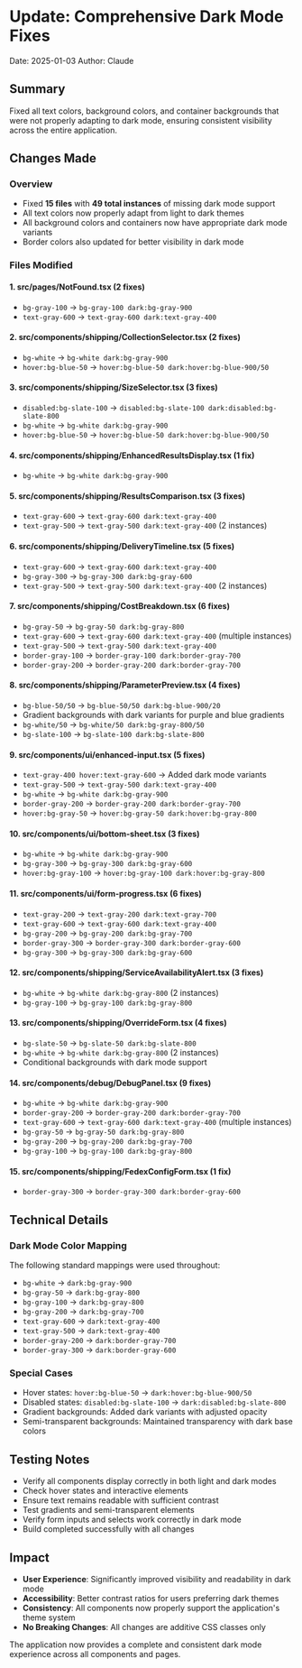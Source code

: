# Update: Comprehensive Dark Mode Fixes
Date: 2025-01-03
Author: Claude

## Summary
Fixed all text colors, background colors, and container backgrounds that were not properly adapting to dark mode, ensuring consistent visibility across the entire application.

## Changes Made

### Overview
- Fixed **15 files** with **49 total instances** of missing dark mode support
- All text colors now properly adapt from light to dark themes
- All background colors and containers now have appropriate dark mode variants
- Border colors also updated for better visibility in dark mode

### Files Modified

#### 1. **src/pages/NotFound.tsx** (2 fixes)
- `bg-gray-100` → `bg-gray-100 dark:bg-gray-900`
- `text-gray-600` → `text-gray-600 dark:text-gray-400`

#### 2. **src/components/shipping/CollectionSelector.tsx** (2 fixes)
- `bg-white` → `bg-white dark:bg-gray-900`
- `hover:bg-blue-50` → `hover:bg-blue-50 dark:hover:bg-blue-900/50`

#### 3. **src/components/shipping/SizeSelector.tsx** (3 fixes)
- `disabled:bg-slate-100` → `disabled:bg-slate-100 dark:disabled:bg-slate-800`
- `bg-white` → `bg-white dark:bg-gray-900`
- `hover:bg-blue-50` → `hover:bg-blue-50 dark:hover:bg-blue-900/50`

#### 4. **src/components/shipping/EnhancedResultsDisplay.tsx** (1 fix)
- `bg-white` → `bg-white dark:bg-gray-900`

#### 5. **src/components/shipping/ResultsComparison.tsx** (3 fixes)
- `text-gray-600` → `text-gray-600 dark:text-gray-400`
- `text-gray-500` → `text-gray-500 dark:text-gray-400` (2 instances)

#### 6. **src/components/shipping/DeliveryTimeline.tsx** (5 fixes)
- `text-gray-600` → `text-gray-600 dark:text-gray-400`
- `bg-gray-300` → `bg-gray-300 dark:bg-gray-600`
- `text-gray-500` → `text-gray-500 dark:text-gray-400` (2 instances)

#### 7. **src/components/shipping/CostBreakdown.tsx** (6 fixes)
- `bg-gray-50` → `bg-gray-50 dark:bg-gray-800`
- `text-gray-600` → `text-gray-600 dark:text-gray-400` (multiple instances)
- `text-gray-500` → `text-gray-500 dark:text-gray-400`
- `border-gray-100` → `border-gray-100 dark:border-gray-700`
- `border-gray-200` → `border-gray-200 dark:border-gray-700`

#### 8. **src/components/shipping/ParameterPreview.tsx** (4 fixes)
- `bg-blue-50/50` → `bg-blue-50/50 dark:bg-blue-900/20`
- Gradient backgrounds with dark variants for purple and blue gradients
- `bg-white/50` → `bg-white/50 dark:bg-gray-800/50`
- `bg-slate-100` → `bg-slate-100 dark:bg-slate-800`

#### 9. **src/components/ui/enhanced-input.tsx** (5 fixes)
- `text-gray-400 hover:text-gray-600` → Added dark mode variants
- `text-gray-500` → `text-gray-500 dark:text-gray-400`
- `bg-white` → `bg-white dark:bg-gray-900`
- `border-gray-200` → `border-gray-200 dark:border-gray-700`
- `hover:bg-gray-50` → `hover:bg-gray-50 dark:hover:bg-gray-800`

#### 10. **src/components/ui/bottom-sheet.tsx** (3 fixes)
- `bg-white` → `bg-white dark:bg-gray-900`
- `bg-gray-300` → `bg-gray-300 dark:bg-gray-600`
- `hover:bg-gray-100` → `hover:bg-gray-100 dark:hover:bg-gray-800`

#### 11. **src/components/ui/form-progress.tsx** (6 fixes)
- `text-gray-200` → `text-gray-200 dark:text-gray-700`
- `text-gray-600` → `text-gray-600 dark:text-gray-400`
- `bg-gray-200` → `bg-gray-200 dark:bg-gray-700`
- `border-gray-300` → `border-gray-300 dark:border-gray-600`
- `bg-gray-300` → `bg-gray-300 dark:bg-gray-600`

#### 12. **src/components/shipping/ServiceAvailabilityAlert.tsx** (3 fixes)
- `bg-white` → `bg-white dark:bg-gray-800` (2 instances)
- `bg-gray-100` → `bg-gray-100 dark:bg-gray-800`

#### 13. **src/components/shipping/OverrideForm.tsx** (4 fixes)
- `bg-slate-50` → `bg-slate-50 dark:bg-slate-800`
- `bg-white` → `bg-white dark:bg-gray-800` (2 instances)
- Conditional backgrounds with dark mode support

#### 14. **src/components/debug/DebugPanel.tsx** (9 fixes)
- `bg-white` → `bg-white dark:bg-gray-900`
- `border-gray-200` → `border-gray-200 dark:border-gray-700`
- `text-gray-600` → `text-gray-600 dark:text-gray-400` (multiple instances)
- `bg-gray-50` → `bg-gray-50 dark:bg-gray-800`
- `bg-gray-200` → `bg-gray-200 dark:bg-gray-700`
- `bg-gray-100` → `bg-gray-100 dark:bg-gray-800`

#### 15. **src/components/shipping/FedexConfigForm.tsx** (1 fix)
- `border-gray-300` → `border-gray-300 dark:border-gray-600`

## Technical Details

### Dark Mode Color Mapping
The following standard mappings were used throughout:
- `bg-white` → `dark:bg-gray-900`
- `bg-gray-50` → `dark:bg-gray-800`
- `bg-gray-100` → `dark:bg-gray-800`
- `bg-gray-200` → `dark:bg-gray-700`
- `text-gray-600` → `dark:text-gray-400`
- `text-gray-500` → `dark:text-gray-400`
- `border-gray-200` → `dark:border-gray-700`
- `border-gray-300` → `dark:border-gray-600`

### Special Cases
- Hover states: `hover:bg-blue-50` → `dark:hover:bg-blue-900/50`
- Disabled states: `disabled:bg-slate-100` → `dark:disabled:bg-slate-800`
- Gradient backgrounds: Added dark variants with adjusted opacity
- Semi-transparent backgrounds: Maintained transparency with dark base colors

## Testing Notes
- Verify all components display correctly in both light and dark modes
- Check hover states and interactive elements
- Ensure text remains readable with sufficient contrast
- Test gradients and semi-transparent elements
- Verify form inputs and selects work correctly in dark mode
- Build completed successfully with all changes

## Impact
- **User Experience**: Significantly improved visibility and readability in dark mode
- **Accessibility**: Better contrast ratios for users preferring dark themes
- **Consistency**: All components now properly support the application's theme system
- **No Breaking Changes**: All changes are additive CSS classes only

The application now provides a complete and consistent dark mode experience across all components and pages.